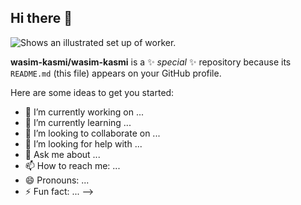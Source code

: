 ## Hi there 👋
<picture>
  <source media="(prefers-color-scheme: dark)" src="https://imgcdn.stablediffusionweb.com/2024/10/11/add7002d-ccb3-4fe7-a6bc-6cc4fbe736f8.jpg" style="width=100%">
  <source media="(prefers-color-scheme: light)" src=https://imgcdn.stablediffusionweb.com/2024/10/11/add7002d-ccb3-4fe7-a6bc-6cc4fbe736f8.jpg">
  <img alt="Shows an illustrated set up of worker." src="https://imgcdn.stablediffusionweb.com/2024/10/11/add7002d-ccb3-4fe7-a6bc-6cc4fbe736f8.jpg">
</picture>

**wasim-kasmi/wasim-kasmi** is a ✨ _special_ ✨ repository because its `README.md` (this file) appears on your GitHub profile.

Here are some ideas to get you started:

- 🔭 I’m currently working on ...
- 🌱 I’m currently learning ...
- 👯 I’m looking to collaborate on ...
- 🤔 I’m looking for help with ...
- 💬 Ask me about ...
- 📫 How to reach me: ...
- 😄 Pronouns: ...
- ⚡ Fun fact: ...
-->
